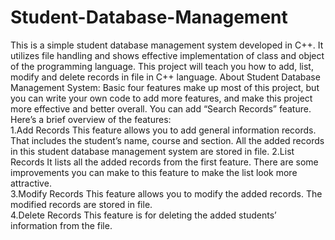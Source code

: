 # Student-Database-Management
This is a simple student database management system developed in C++. It utilizes file handling and shows effective implementation of class and object of the programming language. This project will teach you how to add, list, modify and delete records in file in C++ language.  About Student Database Management System:  Basic four features make up most of this project, but you can write your own code to add more features, and make this project more effective and better overall. You can add “Search Records” feature. Here’s a brief overview of the features:    
1.Add Records This feature allows you to add general information records. That includes the student’s name, course and section. All the added records in this student database management system are stored in file.
2.List Records It lists all the added records from the first feature. There are some improvements you can make to this feature to make the list look more attractive.   
3.Modify Records This feature allows you to modify the added records. The modified records are stored in file.  
4.Delete Records This feature is for deleting the added students’ information from the file.
